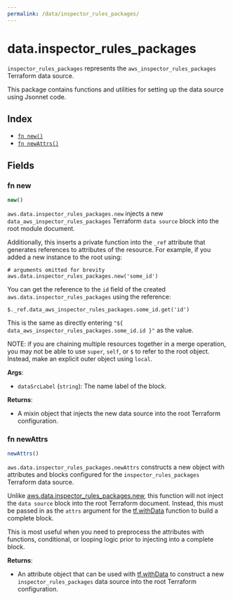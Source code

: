 ```yaml
---
permalink: /data/inspector_rules_packages/
---
```


# data.inspector_rules_packages

`inspector_rules_packages` represents the `aws_inspector_rules_packages` Terraform data source.



This package contains functions and utilities for setting up the data source using Jsonnet code.


## Index

* [`fn new()`](#fn-new)
* [`fn newAttrs()`](#fn-newattrs)

## Fields

### fn new

```ts
new()
```


`aws.data.inspector_rules_packages.new` injects a new `data_aws_inspector_rules_packages` Terraform `data source`
block into the root module document.

Additionally, this inserts a private function into the `_ref` attribute that generates references to attributes of the
resource. For example, if you added a new instance to the root using:

    # arguments omitted for brevity
    aws.data.inspector_rules_packages.new('some_id')

You can get the reference to the `id` field of the created `aws.data.inspector_rules_packages` using the reference:

    $._ref.data_aws_inspector_rules_packages.some_id.get('id')

This is the same as directly entering `"${ data_aws_inspector_rules_packages.some_id.id }"` as the value.

NOTE: if you are chaining multiple resources together in a merge operation, you may not be able to use `super`, `self`,
or `$` to refer to the root object. Instead, make an explicit outer object using `local`.

**Args**:
  - `dataSrcLabel` (`string`): The name label of the block.

**Returns**:
- A mixin object that injects the new data source into the root Terraform configuration.


### fn newAttrs

```ts
newAttrs()
```


`aws.data.inspector_rules_packages.newAttrs` constructs a new object with attributes and blocks configured for the `inspector_rules_packages`
Terraform data source.

Unlike [aws.data.inspector_rules_packages.new](#fn-inspectorrulespackagesnew), this function will not inject the `data source`
block into the root Terraform document. Instead, this must be passed in as the `attrs` argument for the
[tf.withData](https://github.com/tf-libsonnet/core/tree/main/docs#fn-withdata) function to build a complete block.

This is most useful when you need to preprocess the attributes with functions, conditional, or looping logic prior to
injecting into a complete block.

**Returns**:
  - An attribute object that can be used with [tf.withData](https://github.com/tf-libsonnet/core/tree/main/docs#fn-withdata) to construct a new `inspector_rules_packages` data source into the root Terraform configuration.

